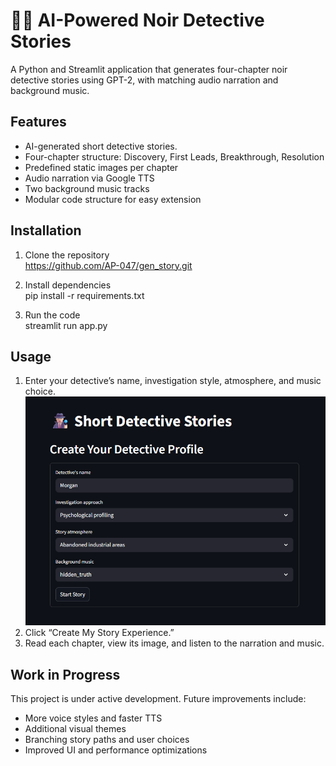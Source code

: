 # 🕵🏻 AI-Powered Noir Detective Stories

A Python and Streamlit application that generates four-chapter noir detective stories using GPT-2, with matching audio narration and background music.

## Features

- AI-generated short detective stories.
- Four-chapter structure: Discovery, First Leads, Breakthrough, Resolution
- Predefined static images per chapter
- Audio narration via Google TTS
- Two background music tracks
- Modular code structure for easy extension

## Installation

1. Clone the repository  
   https://github.com/AP-047/gen_story.git

3. Install dependencies
   <br> pip install -r requirements.txt

5. Run the code
   <br> streamlit run app.py

## Usage
1. Enter your detective’s name, investigation style, atmosphere, and music choice.
   <br> ![Detective Profile](assets/images/detective_profile.png)
3. Click “Create My Story Experience.”
4. Read each chapter, view its image, and listen to the narration and music.



## Work in Progress
This project is under active development. Future improvements include:
- More voice styles and faster TTS
- Additional visual themes
- Branching story paths and user choices
- Improved UI and performance optimizations
